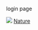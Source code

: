 login page

<img src="https://img.freepik.com/free-vector/shiny-login-page-template-form-design_1017-30789.jpg?w=2000"></img>
[Nature](nature)



